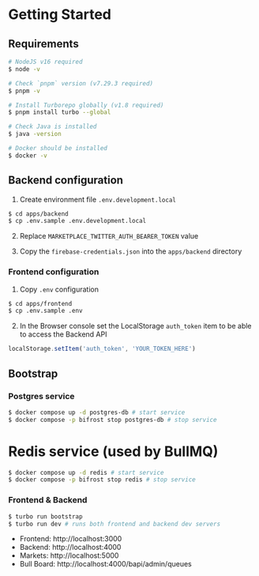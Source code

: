 # Getting Started

## Requirements

```bash
# NodeJS v16 required
$ node -v

# Check `pnpm` version (v7.29.3 required)
$ pnpm -v

# Install Turborepo globally (v1.8 required)
$ pnpm install turbo --global

# Check Java is installed
$ java -version

# Docker should be installed
$ docker -v
```

## Backend configuration

1. Create environment file `.env.development.local`

```bash
$ cd apps/backend
$ cp .env.sample .env.development.local
```

2. Replace `MARKETPLACE_TWITTER_AUTH_BEARER_TOKEN` value

3. Copy the `firebase-credentials.json` into the `apps/backend` directory

### Frontend configuration

1. Copy `.env` configuration

```bash
$ cd apps/frontend
$ cp .env.sample .env
```

2. In the Browser console set the LocalStorage `auth_token` item to be able to access the Backend API

```js
localStorage.setItem('auth_token', 'YOUR_TOKEN_HERE')
```

## Bootstrap

### Postgres service

```bash
$ docker compose up -d postgres-db # start service
$ docker compose -p bifrost stop postgres-db # stop service
```

# Redis service (used by BullMQ)

```bash
$ docker compose up -d redis # start service
$ docker compose -p bifrost stop redis # stop service
```

### Frontend & Backend

```bash
$ turbo run bootstrap
$ turbo run dev # runs both frontend and backend dev servers
```

- Frontend: http://localhost:3000
- Backend: http://localhost:4000
- Markets: http://localhost:5000
- Bull Board: http://localhost:4000/bapi/admin/queues
